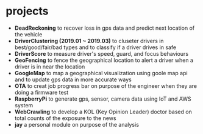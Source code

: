 # projects
- **DeadReckoning** to recover loss in gps data and predict next location of the vehicle
- **DriverClustering (2019.01 ~ 2019.03)** to cluseter drivers in best/good/fair/bad types and to classify if a driver drives in safe
- **DriverScore** to measure driver's speed, guard, and focus behaviours
- **GeoFencing** to fence the geographical location to alert a driver when a driver is in near the location
- **GoogleMap** to map a geographical visualization using goole map api and to update gps data in more accurate ways
- **OTA** to creat job progress bar on purpose of the engineer when they are doing a firmware test
- **RaspberryPi** to generate gps, sensor, camera data using IoT and AWS system
- **WebCrawling** to develop a KOL (Key Opinion Leader) doctor based on total counts of the exposure to the news
- **jay** a personal module on purpose of the analysis
